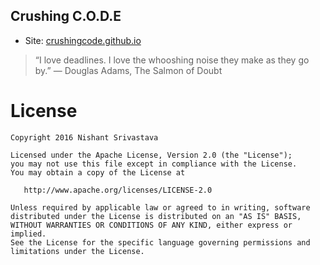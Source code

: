 ## Crushing C.O.D.E

* Site: [crushingcode.github.io](http://crushingcode.github.io)

> “I love deadlines. I love the whooshing noise they make as they go by.” 
― Douglas Adams, The Salmon of Doubt

License
=======

    Copyright 2016 Nishant Srivastava

    Licensed under the Apache License, Version 2.0 (the "License");
    you may not use this file except in compliance with the License.
    You may obtain a copy of the License at

       http://www.apache.org/licenses/LICENSE-2.0

    Unless required by applicable law or agreed to in writing, software
    distributed under the License is distributed on an "AS IS" BASIS,
    WITHOUT WARRANTIES OR CONDITIONS OF ANY KIND, either express or implied.
    See the License for the specific language governing permissions and
    limitations under the License.
